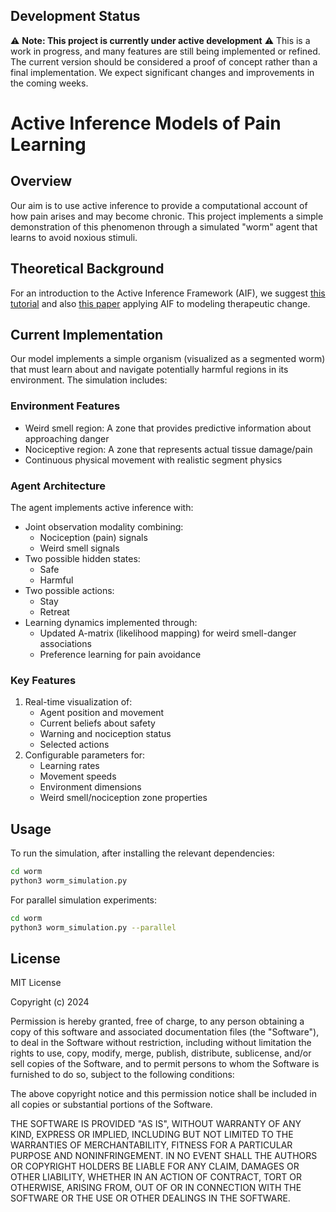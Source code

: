 
## Development Status
⚠️ **Note: This project is currently under active development** ⚠️
This is a work in progress, and many features are still being implemented or refined. The current version should be considered a proof of concept rather than a final implementation. We expect significant changes and improvements in the coming weeks.


# Active Inference Models of Pain Learning

## Overview
Our aim is to use active inference to provide a computational account of how pain arises and may become chronic. This project implements a simple demonstration of this phenomenon through a simulated "worm" agent that learns to avoid noxious stimuli.

## Theoretical Background
For an introduction to the Active Inference Framework (AIF), we suggest [this tutorial](https://www.sciencedirect.com/science/article/pii/S0022249621000973) and also [this paper](https://www.nature.com/articles/s41598-021-89047-0.pdf) applying AIF to modeling therapeutic change.

## Current Implementation
Our model implements a simple organism (visualized as a segmented worm) that must learn about and navigate potentially harmful regions in its environment. The simulation includes:

### Environment Features
- Weird smell region: A zone that provides predictive information about approaching danger
- Nociceptive region: A zone that represents actual tissue damage/pain
- Continuous physical movement with realistic segment physics

### Agent Architecture
The agent implements active inference with:
- Joint observation modality combining:
  - Nociception (pain) signals
  - Weird smell signals
- Two possible hidden states:
  - Safe
  - Harmful
- Two possible actions:
  - Stay
  - Retreat
- Learning dynamics implemented through:
  - Updated A-matrix (likelihood mapping) for weird smell-danger associations
  - Preference learning for pain avoidance

### Key Features
1. Real-time visualization of:
   - Agent position and movement
   - Current beliefs about safety
   - Warning and nociception status
   - Selected actions
2. Configurable parameters for:
   - Learning rates
   - Movement speeds
   - Environment dimensions
   - Weird smell/nociception zone properties

## Usage
To run the simulation, after installing the relevant dependencies:
```bash
cd worm
python3 worm_simulation.py
```

For parallel simulation experiments:
```bash
cd worm
python3 worm_simulation.py --parallel
```


## License
MIT License

Copyright (c) 2024 

Permission is hereby granted, free of charge, to any person obtaining a copy
of this software and associated documentation files (the "Software"), to deal
in the Software without restriction, including without limitation the rights
to use, copy, modify, merge, publish, distribute, sublicense, and/or sell
copies of the Software, and to permit persons to whom the Software is
furnished to do so, subject to the following conditions:

The above copyright notice and this permission notice shall be included in all
copies or substantial portions of the Software.

THE SOFTWARE IS PROVIDED "AS IS", WITHOUT WARRANTY OF ANY KIND, EXPRESS OR
IMPLIED, INCLUDING BUT NOT LIMITED TO THE WARRANTIES OF MERCHANTABILITY,
FITNESS FOR A PARTICULAR PURPOSE AND NONINFRINGEMENT. IN NO EVENT SHALL THE
AUTHORS OR COPYRIGHT HOLDERS BE LIABLE FOR ANY CLAIM, DAMAGES OR OTHER
LIABILITY, WHETHER IN AN ACTION OF CONTRACT, TORT OR OTHERWISE, ARISING FROM,
OUT OF OR IN CONNECTION WITH THE SOFTWARE OR THE USE OR OTHER DEALINGS IN THE
SOFTWARE.

